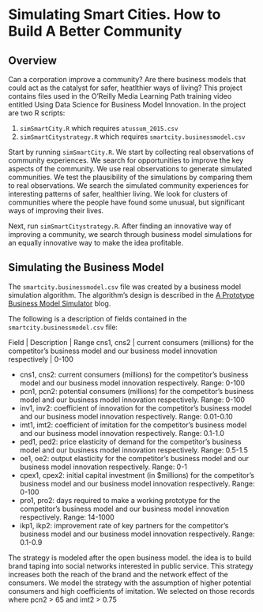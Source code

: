 # Simulating Smart Cities. How to Build A Better Community

## Overview
Can a corporation improve a community? Are there business models that could act as the catalyst for safer, heatlthier ways of living? This project contains files used in the O’Reilly Media Learning Path training video entitled Using Data Science for Business Model Innovation. In the project are two R scripts:

1. `simSmartCity.R` which requires `atussum_2015.csv`
2. `simSmartCitystrategy.R` which requires `smartcity.businessmodel.csv`

Start by running `simSmartCity.R`. We start by collecting real observations of community experiences. We search for opportunities to improve the key aspects of the community. We use real observations to generate simulated communities. We test the plausibility of the simulations by comparing them to real observations. We search the simulated community experiences for interesting patterns of safer, healthier living. We look for clusters of  communities where the people have found some unusual, but significant ways of improving their lives. 

Next, run `simSmartCitystrategy.R`. After finding an innovative way of improving a community, we search through business model simulations for an equally innovative way to make the idea profitable.


## Simulating the Business Model

The `smartcity.businessmodel.csv` file was created by a business model simulation algorithm. The algorithm’s design is described in the [A Prototype Business Model Simulator](https://blogs.csc.com/2015/04/29/a-prototype-business-model-simulator/) blog.

The following is a description of fields contained in the `smartcity.businessmodel.csv` file:

Field | Description | Range
cns1, cns2 | current consumers (millions) for the competitor’s business model and our business model innovation respectively | 0-100


-	cns1, cns2: current consumers (millions) for the competitor’s business model and our business model innovation respectively. Range: 0-100
-	pcn1, pcn2: potential consumers (millions) for the competitor’s business model and our business model innovation respectively. Range: 0-100
-	inv1, inv2: coefficient of innovation for the competitor’s business model and our business model innovation respectively. Range: 0.01-0.10
-	imt1, imt2: coefficient of imitation for the competitor’s business model and our business model innovation respectively. Range: 0.1-1.0
-	ped1, ped2: price elasticity of demand for the competitor’s business model and our business model innovation respectively. Range: 0.5-1.5
-	oe1, oe2: output elasticity for the competitor’s business model and our business model innovation respectively. Range: 0-1
-	cpex1, cpex2: initial capital investment (in $millions) for the competitor’s business model and our business model innovation respectively. Range: 0-100
-	pro1, pro2: days required to make a working prototype for the competitor’s business model and our business model innovation respectively. Range: 14-1000
-	ikp1, ikp2: improvement rate of key partners for the competitor’s business model and our business model innovation respectively. Range: 0.1-0.9

The strategy is modeled after the open business model. the idea is to build brand taping into social networks interested in public service. This strategy increases both the reach of the brand and the network effect of the consumers. We model the strategy with the assumption of higher potential consumers and high coefficients of imitation. We selected on those records where pcn2 > 65 and imt2 > 0.75

